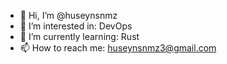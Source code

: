 - 👋 Hi, I’m @huseynsnmz
- 👀 I’m interested in: DevOps
- 🌱 I’m currently learning: Rust
- 📫 How to reach me: huseynsnmz3@gmail.com

